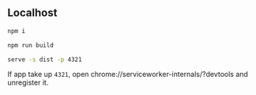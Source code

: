 ## Localhost

```sh
npm i
```

```sh
npm run build
```

```sh
serve -s dist -p 4321
```

If app take up `4321`, open chrome://serviceworker-internals/?devtools and unregister it.